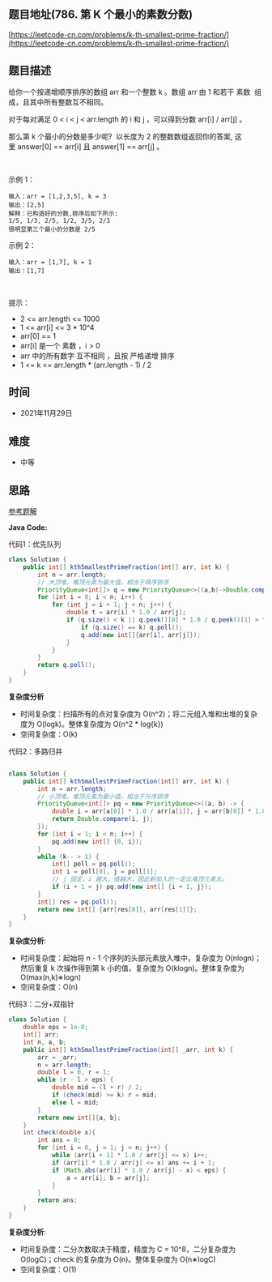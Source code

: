 
## 题目地址(786. 第 K 个最小的素数分数)

[https://leetcode-cn.com/problems/k-th-smallest-prime-fraction/](https://leetcode-cn.com/problems/k-th-smallest-prime-fraction/)

## 题目描述

给你一个按递增顺序排序的数组 arr 和一个整数 k 。数组 arr 由 1 和若干 素数  组成，且其中所有整数互不相同。

对于每对满足 0 < i < j < arr.length 的 i 和 j ，可以得到分数 arr[i] / arr[j] 。

那么第 k 个最小的分数是多少呢?  以长度为 2 的整数数组返回你的答案, 这里 answer[0] == arr[i] 且 answer[1] == arr[j] 。

 

示例 1：

```
输入：arr = [1,2,3,5], k = 3
输出：[2,5]
解释：已构造好的分数,排序后如下所示: 
1/5, 1/3, 2/5, 1/2, 3/5, 2/3
很明显第三个最小的分数是 2/5

```

示例 2：

```
输入：arr = [1,7], k = 1
输出：[1,7]

```

 

提示：

- 2 <= arr.length <= 1000
- 1 <= arr[i] <= 3 * 10^4
- arr[0] == 1
- arr[i] 是一个 素数 ，i > 0
- arr 中的所有数字 互不相同 ，且按 严格递增 排序
- 1 <= k <= arr.length * (arr.length - 1) / 2

## 时间

- 2021年11月29日

## 难度

- 中等

## 思路

[参考题解](https://leetcode-cn.com/problems/k-th-smallest-prime-fraction/solution/gong-shui-san-xie-yi-ti-shuang-jie-you-x-8ymk/)

**Java Code:**

代码1：优先队列

```java
class Solution {
    public int[] kthSmallestPrimeFraction(int[] arr, int k) {
        int n = arr.length;
        // 大顶堆，堆顶元素为最大值，相当于降序排序
        PriorityQueue<int[]> q = new PriorityQueue<>((a,b)->Double.compare(b[0]*1.0/b[1],a[0]*1.0/a[1]));
        for (int i = 0; i < n; i++) {
            for (int j = i + 1; j < n; j++) {
                double t = arr[i] * 1.0 / arr[j];
                if (q.size() < k || q.peek()[0] * 1.0 / q.peek()[1] > t) {
                    if (q.size() == k) q.poll();
                    q.add(new int[]{arr[i], arr[j]});
                }
            }
        }
        return q.poll();
    }
}
```

**复杂度分析**

- 时间复杂度：扫描所有的点对复杂度为 O(n^2)；将二元组入堆和出堆的复杂度为 O(logk)。整体复杂度为 O(n^2 * log{k})
- 空间复杂度：O(k)

代码2：多路归并

```java

class Solution {
    public int[] kthSmallestPrimeFraction(int[] arr, int k) {
        int n = arr.length;
        // 小顶堆，堆顶元素为最小值，相当于升序排序
        PriorityQueue<int[]> pq = new PriorityQueue<>((a, b) -> {
            double i = arr[a[0]] * 1.0 / arr[a[1]], j = arr[b[0]] * 1.0 / arr[b[1]];
            return Double.compare(i, j);
        });
        for (int i = 1; i < n; i++) {
            pq.add(new int[] {0, i});
        }
        while (k-- > 1) {
            int[] poll = pq.poll();
            int i = poll[0], j = poll[1];
            // j 固定，i 越大，值越大，因此新加入的一定比堆顶元素大。
            if (i + 1 < j) pq.add(new int[] {i + 1, j});
        }
        int[] res = pq.poll();
        return new int[] {arr[res[0]], arr[res[1]]};
    }
}

```


**复杂度分析**:

- 时间复杂度：起始将 n - 1 个序列的头部元素放入堆中，复杂度为 O(nlogn)；然后重复 k 次操作得到第 k 小的值，复杂度为 O(klogn)。整体复杂度为 O(max(n,k)∗logn)
- 空间复杂度：O(n)

代码3：二分+双指针

```java
class Solution {
    double eps = 1e-8;
    int[] arr;
    int n, a, b;
    public int[] kthSmallestPrimeFraction(int[] _arr, int k) {
        arr = _arr;
        n = arr.length;
        double l = 0, r = 1;
        while (r - l > eps) {
            double mid = (l + r) / 2;
            if (check(mid) >= k) r = mid;
            else l = mid;
        }
        return new int[]{a, b};
    }
    int check(double x){
        int ans = 0;
        for (int i = 0, j = 1; j < n; j++) {
            while (arr[i + 1] * 1.0 / arr[j] <= x) i++;
            if (arr[i] * 1.0 / arr[j] <= x) ans += i + 1;
            if (Math.abs(arr[i] * 1.0 / arr[j] - x) < eps) {
                a = arr[i]; b = arr[j];
            }
        }
        return ans;
    }
}
```
**复杂度分析**:

- 时间复杂度：二分次数取决于精度，精度为 C = 10^8，二分复杂度为 O(logC)；check 的复杂度为 O(n)。整体复杂度为 O(n∗logC)
- 空间复杂度：O(1)
